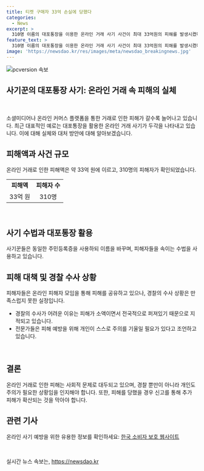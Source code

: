 ```yaml
---
title: 티켓 구매자 33억 손실에 당했다
categories:
  - News
excerpt: >
  310명 이름의 대포통장을 이용한 온라인 거래 사기 사건이 최대 33억원의 피해를 발생시켰다. 피해자들은 주로 표와 중고물품을 거래하는 과정에서 사기를 당했으며, 사기꾼들은 동일한 주민등록증을 사용하면서 이름을 바꾸어 안심시키는 수법을 사용했다. 온라인에서 표를 구매하려다가 8000만원을 잃은 사람도 있었고, 경찰은 수사에 어려움을 겪고 있으며, 전문가들은 소비자들이 주의 깊게 거래에 임하고 피해 발생 시 즉시 신고할 것을 조언하고 있다.
feature_text: >
  310명 이름의 대포통장을 이용한 온라인 거래 사기 사건이 최대 33억원의 피해를 발생시켰다. 피해자들은 주로 표와 중고물품을 거래하는 과정에서 사기를 당했으며, 사기꾼들은 동일한 주민등록증을 사용하면서 이름을 바꾸어 안심시키는 수법을 사용했다. 온라인에서 표를 구매하려다가 8000만원을 잃은 사람도 있었고, 경찰은 수사에 어려움을 겪고 있으며, 전문가들은 소비자들이 주의 깊게 거래에 임하고 피해 발생 시 즉시 신고할 것을 조언하고 있다.
image: 'https://newsdao.kr/res/images/meta/newsdao_breakingnews.jpg'
---
```


<p><img src="https://newsdao.kr/res/images/meta/newsdao_breakingnews.jpg" alt="pcversion 속보" /></p>

<h2 data-ke-size="size26">사기꾼의 대포통장 사기: 온라인 거래 속 피해의 실체</h2>

<p data-ke-size="size16">&nbsp;</p>

<p>소셜미디어나 온라인 커머스 플랫폼을 통한 거래로 인한 피해가 갈수록 늘어나고 있습니다. 최근 대표적인 예로는 대포통장을 활용한 온라인 거래 사기가 두각을 나타내고 있습니다. 이에 대해 실체와 대처 방안에 대해 알아보겠습니다.</p>

<h2 data-ke-size="size24">피해액과 사건 규모</h2>

<p data-ke-size="size16">온라인 거래로 인한 피해액은 약 33억 원에 이르고, 310명의 피해자가 확인되었습니다.</p>

<table>
  <tbody>
    <tr>
      <td style="text-align: center; height: 17px;"><b>피해액</b></td>
      <td style="text-align: center; height: 17px;"><b>피해자 수</b></td>
    </tr>
    <tr>
      <td style="text-align: center; height: 17px;">33억 원</td>
      <td style="text-align: center; height: 17px;">310명</td>
    </tr>
  </tbody>
</table>

<p data-ke-size="size16">&nbsp;</p>

<h2 data-ke-size="size24">사기 수법과 대포통장 활용</h2>

<p data-ke-size="size16">사기꾼들은 동일한 주민등록증을 사용하되 이름을 바꾸며, 피해자들을 속이는 수법을 사용하고 있습니다.</p>

<h2 data-ke-size="size24">피해 대책 및 경찰 수사 상황</h2>

<p data-ke-size="size16">피해자들은 온라인 피해자 모임을 통해 피해를 공유하고 있으나, 경찰의 수사 상황은 만족스럽지 못한 실정입니다.</p>

<ul>
  <li>경찰의 수사가 어려운 이유는 피해가 소액이면서 전국적으로 퍼져있기 때문으로 지적되고 있습니다.</li>
  <li>전문가들은 피해 예방을 위해 개인이 스스로 주의를 기울일 필요가 있다고 조언하고 있습니다.</li>
</ul>

<p data-ke-size="size16">&nbsp;</p>

<h2 data-ke-size="size24">결론</h2>

<p data-ke-size="size16">온라인 거래로 인한 피해는 사회적 문제로 대두되고 있으며, 경찰 뿐만이 아니라 개인도 주의가 필요한 상황임을 인지해야 합니다. 또한, 피해를 당했을 경우 신고를 통해 추가 피해가 확산되는 것을 막아야 합니다.</p>

<h2 data-ke-size="size24">관련 기사</h2>

<p data-ke-size="size16">온라인 사기 예방을 위한 유용한 정보를 확인하세요: <a href="https://www.korea.kr/info/industry/consumer/index.jsp">한국 소비자 보호 웹사이트</a></p>

<p data-ke-size="size16">&nbsp;</p>
실시간 뉴스 속보는, <a href="https://newsdao.kr" rel="dofollow">https://newsdao.kr</a>


